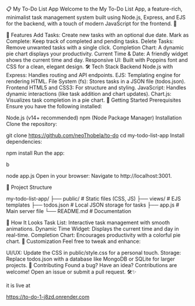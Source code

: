 ﻿
📋 My To-Do List App
Welcome to the My To-Do List App, a feature-rich, minimalist task management system built using Node.js, Express, and EJS for the backend, with a touch of modern JavaScript for the frontend. 🎉

🌟 Features
Add Tasks: Create new tasks with an optional due date.
Mark as Complete: Keep track of completed and pending tasks.
Delete Tasks: Remove unwanted tasks with a single click.
Completion Chart: A dynamic pie chart displays your productivity.
Current Time & Date: A friendly widget shows the current time and day.
Responsive UI: Built with Poppins font and CSS for a clean, elegant design.
🛠️ Tech Stack
Backend
Node.js with Express: Handles routing and API endpoints.
EJS: Templating engine for rendering HTML.
File System (fs): Stores tasks in a JSON file (todos.json).
Frontend
HTML5 and CSS3: For structure and styling.
JavaScript: Handles dynamic interactions (like task addition and chart updates).
Chart.js: Visualizes task completion in a pie chart.
🚀 Getting Started
Prerequisites
Ensure you have the following installed:

Node.js (v14+ recommended)
npm (Node Package Manager)
Installation
Clone the repository:

git clone https://github.com/neoThobela/to-do
cd my-todo-list-app
Install dependencies:



npm install
Run the app:

b

node app.js
Open in your browser: Navigate to http://localhost:3001.

📁 Project Structure


my-todo-list-app/
├── public/                # Static files (CSS, JS)
├── views/                 # EJS templates
├── todos.json             # Local JSON storage for tasks
├── app.js                 # Main server file
└── README.md              # Documentation

🎨 How It Looks
Task List: Interactive task management with smooth animations.
Dynamic Time Widget: Displays the current time and day in real-time.
Completion Chart: Encourages productivity with a colorful pie chart.
🌈 Customization
Feel free to tweak and enhance:

UI/UX: Update the CSS in public/style.css for a personal touch.
Storage: Replace todos.json with a database like MongoDB or SQLite for larger projects.
🤝 Contributing
Found a bug? Have an idea? Contributions are welcome! Open an issue or submit a pull request. 🛠️✨


it is live at 

https://to-do-1-j8zd.onrender.com

